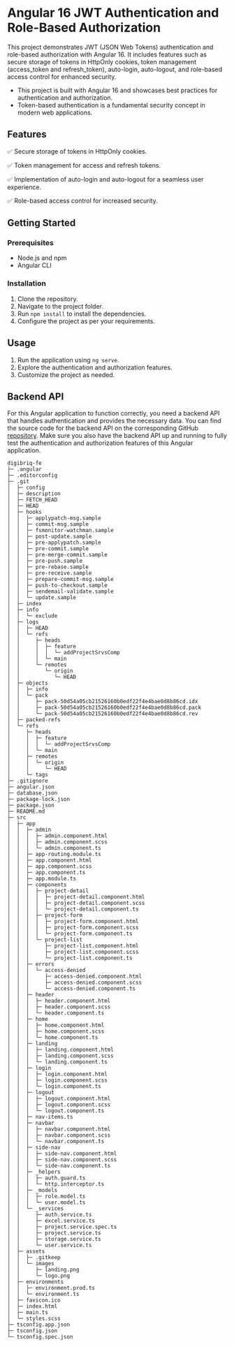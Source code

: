 # Angular 16 JWT Authentication and Role-Based Authorization

This project demonstrates JWT (JSON Web Tokens) authentication and role-based authorization with Angular 16. It includes features such as secure storage of tokens in HttpOnly cookies, token management (access_token and refresh_token), auto-login, auto-logout, and role-based access control for enhanced security.
- This project is built with Angular 16 and showcases best practices for authentication and authorization.
- Token-based authentication is a fundamental security concept in modern web applications.
## Features

✅ Secure storage of tokens in HttpOnly cookies.

✅ Token management for access and refresh tokens.

✅ Implementation of auto-login and auto-logout for a seamless user experience.

✅ Role-based access control for increased security.

## Getting Started

### Prerequisites

- Node.js and npm
- Angular CLI

### Installation

1. Clone the repository.
2. Navigate to the project folder.
3. Run `npm install` to install the dependencies.
4. Configure the project as per your requirements.

## Usage

1. Run the application using `ng serve`.
2. Explore the authentication and authorization features.
3. Customize the project as needed.

## Backend API
For this Angular application to function correctly, you need a backend API that handles authentication and provides the necessary data.
You can find the source code for the backend API on the corresponding GitHub [repository](https://github.com/MossaabFrifita/spring-boot-3-security-6-jwt).
Make sure you also have the backend API up and running to fully test the authentication and authorization features of this Angular application.




```
digibriq-fe
├─ .angular
├─ .editorconfig
├─ .git
│  ├─ config
│  ├─ description
│  ├─ FETCH_HEAD
│  ├─ HEAD
│  ├─ hooks
│  │  ├─ applypatch-msg.sample
│  │  ├─ commit-msg.sample
│  │  ├─ fsmonitor-watchman.sample
│  │  ├─ post-update.sample
│  │  ├─ pre-applypatch.sample
│  │  ├─ pre-commit.sample
│  │  ├─ pre-merge-commit.sample
│  │  ├─ pre-push.sample
│  │  ├─ pre-rebase.sample
│  │  ├─ pre-receive.sample
│  │  ├─ prepare-commit-msg.sample
│  │  ├─ push-to-checkout.sample
│  │  ├─ sendemail-validate.sample
│  │  └─ update.sample
│  ├─ index
│  ├─ info
│  │  └─ exclude
│  ├─ logs
│  │  ├─ HEAD
│  │  └─ refs
│  │     ├─ heads
│  │     │  ├─ feature
│  │     │  │  └─ addProjectSrvsComp
│  │     │  └─ main
│  │     └─ remotes
│  │        └─ origin
│  │           └─ HEAD
│  ├─ objects
│  │  ├─ info
│  │  └─ pack
│  │     ├─ pack-50d54a05cb21526160b0edf22f4e4bae0d8b86cd.idx
│  │     ├─ pack-50d54a05cb21526160b0edf22f4e4bae0d8b86cd.pack
│  │     └─ pack-50d54a05cb21526160b0edf22f4e4bae0d8b86cd.rev
│  ├─ packed-refs
│  └─ refs
│     ├─ heads
│     │  ├─ feature
│     │  │  └─ addProjectSrvsComp
│     │  └─ main
│     ├─ remotes
│     │  └─ origin
│     │     └─ HEAD
│     └─ tags
├─ .gitignore
├─ angular.json
├─ database.json
├─ package-lock.json
├─ package.json
├─ README.md
├─ src
│  ├─ app
│  │  ├─ admin
│  │  │  ├─ admin.component.html
│  │  │  ├─ admin.component.scss
│  │  │  └─ admin.component.ts
│  │  ├─ app-routing.module.ts
│  │  ├─ app.component.html
│  │  ├─ app.component.scss
│  │  ├─ app.component.ts
│  │  ├─ app.module.ts
│  │  ├─ components
│  │  │  ├─ project-detail
│  │  │  │  ├─ project-detail.component.html
│  │  │  │  ├─ project-detail.component.scss
│  │  │  │  └─ project-detail.component.ts
│  │  │  ├─ project-form
│  │  │  │  ├─ project-form.component.html
│  │  │  │  ├─ project-form.component.scss
│  │  │  │  └─ project-form.component.ts
│  │  │  └─ project-list
│  │  │     ├─ project-list.component.html
│  │  │     ├─ project-list.component.scss
│  │  │     └─ project-list.component.ts
│  │  ├─ errors
│  │  │  └─ access-denied
│  │  │     ├─ access-denied.component.html
│  │  │     ├─ access-denied.component.scss
│  │  │     └─ access-denied.component.ts
│  │  ├─ header
│  │  │  ├─ header.component.html
│  │  │  ├─ header.component.scss
│  │  │  └─ header.component.ts
│  │  ├─ home
│  │  │  ├─ home.component.html
│  │  │  ├─ home.component.scss
│  │  │  └─ home.component.ts
│  │  ├─ landing
│  │  │  ├─ landing.component.html
│  │  │  ├─ landing.component.scss
│  │  │  └─ landing.component.ts
│  │  ├─ login
│  │  │  ├─ login.component.html
│  │  │  ├─ login.component.scss
│  │  │  └─ login.component.ts
│  │  ├─ logout
│  │  │  ├─ logout.component.html
│  │  │  ├─ logout.component.scss
│  │  │  └─ logout.component.ts
│  │  ├─ nav-items.ts
│  │  ├─ navbar
│  │  │  ├─ navbar.component.html
│  │  │  ├─ navbar.component.scss
│  │  │  └─ navbar.component.ts
│  │  ├─ side-nav
│  │  │  ├─ side-nav.component.html
│  │  │  ├─ side-nav.component.scss
│  │  │  └─ side-nav.component.ts
│  │  ├─ _helpers
│  │  │  ├─ auth.guard.ts
│  │  │  └─ http.interceptor.ts
│  │  ├─ _models
│  │  │  ├─ role.model.ts
│  │  │  └─ user.model.ts
│  │  └─ _services
│  │     ├─ auth.service.ts
│  │     ├─ excel.service.ts
│  │     ├─ project.service.spec.ts
│  │     ├─ project.service.ts
│  │     ├─ storage.service.ts
│  │     └─ user.service.ts
│  ├─ assets
│  │  ├─ .gitkeep
│  │  └─ images
│  │     ├─ landing.png
│  │     └─ logo.png
│  ├─ environments
│  │  ├─ environment.prod.ts
│  │  └─ environment.ts
│  ├─ favicon.ico
│  ├─ index.html
│  ├─ main.ts
│  └─ styles.scss
├─ tsconfig.app.json
├─ tsconfig.json
└─ tsconfig.spec.json

```